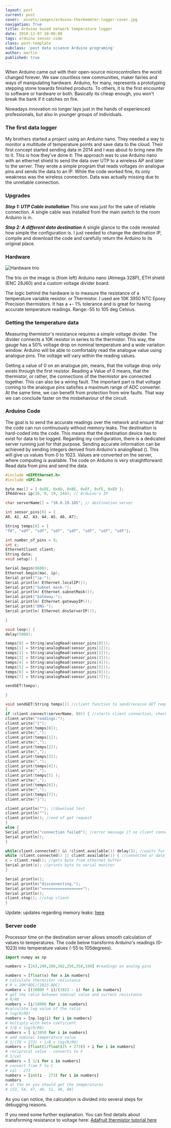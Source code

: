 ```yaml
---
layout: post
current: post
cover:  assets/images/arduino-thermometer-logger-cover.jpg
navigation: True
title: Arduino based network temperature logger
date: 2018-12-07 10:00:00
tags: arduino sensor code 
class: post-template
subclass: 'post data science Arduino programing'
author: martin
published: true
---
```


When Arduino came out with their open-source microcontrollers the world changed forever. We saw countless new communities, maker fairies and ways of manipulating hardware. Arduino, for many, represents a prototyping stepping stone towards finished products. To others, it is the first encounter to software or hardware or both. Basically its cheap enough, you won't break the bank if it catches on fire.

Nowadays innovation no longer lays just in the hands of experienced professionals, but also in younger groups of individuals.

### The first data logger

My brothers started a project using an Arduino nano. They needed a way to monitor a multitude of temperature points and save data to the cloud. Their first concept started sending data in 2014 and I was about to bring new life to it.
This is how they've done it:
The approach was to use Arduino nano with an ethernet shield to send the data over UTP to a wireless AP and later to the server. They wrote a simple program that reads voltages on analogue pins and sends the data to an IP.
While the code worked fine, its only weakness was the wireless connection. Data was actually missing due to the unreliable connection.

### Upgrades

***Step 1: UTP Cable installation***
This one was just for the sake of reliable connection. A single cable was installed from the main switch to the room Arduino is in.

***Step 2: A different data destination***
A single glance to the code revealed how simple the configuration is. I just needed to change the destination IP, compile and download the code and carefully return the Arduino to its original place.

### Hardware

![Hardware trio](assets/images/arduino-proj-temp.png)

The trio on the image is (from left) Arduino nano (Atmega 328P), ETH shield (ENC 28J60) and a custom voltage divider board.

The logic behind the hardware is to measure the resistance of a temperature variable resistor. or Thermistor. I used are 10K 3950 NTC Epoxy Precision thermistors. It has a +- 1% tolerance and is great for having accurate temperature readings. Range:-55 to 105 deg Celsius.

### Getting the temperature data

Measuring thermistor's resistance requires a simple voltage divider. The divider connects a 10K resistor in series to the thermistor. This way, the gauge has a 50% voltage drop on nominal temperature and a wide variation window. Arduino will be able to comfortably read the analogue value using analogue pins. The voltage will vary within the reading values.

Getting a value of 0 on an analogue pin, means, that the voltage drop only exists through the first resistor.
Reading a Value of 0 means, that the thermistor, or rather, the connections of the thermistor are connected together. This can also be a wiring fault. The important part is that voltage coming to the analogue pins satisfies a maximum range of ADC converter. At the same time, we can benefit from protection from wire faults. That way we can conclude faster on the misbehaviour of the circuit.

### Arduino Code

The goal is to send the accurate readings over the network and ensure that the code can run continuously without memory leaks. The destination is hard-coded into the code. This means that the destination device has to exist for data to be logged. Regarding my configuration, there is a dedicated server running just for that purpose.
Sending accurate information can be achieved by sending integers derived from Arduino's analogRead (). This will give us values from 0 to 1023. Values are converted on the server, where computing is available. The code on Arduino is very straightforward: Read data from pins and send the data.


```C
#include <UIPEthernet.h>
#include <SPI.h>

byte mac[] = { 0xDE, 0xAD, 0xBE, 0xEF, 0xFE, 0xED };
IPAddress ip(10, 0, 19, 244); // Arduino's IP

char serverName[] = "10.0.19.105"; // destination server

int sensor_pins[8] = {
A0, A1, A2, A3, A4, A5, A6, A7};

String temps[8] = {
"fd", "sdf", "sdf", "sdf", "sdf", "sdf", "sdf", "sdf"};

int number_of_pins = 8;
int c;
EthernetClient client;
String data;
void setup() {

Serial.begin(9600);
Ethernet.begin(mac, ip);
Serial.print("ip-");
Serial.println( Ethernet.localIP());
Serial.print("Subnet mask-");
Serial.println( Ethernet.subnetMask());
Serial.print("Gateway-");
Serial.println( Ethernet.gatewayIP());
Serial.print("DNS-");
Serial.println( Ethernet.dnsServerIP());

}

void loop() {
delay(5000);

temps[0] = String(analogRead(sensor_pins[0]));
temps[1] = String(analogRead(sensor_pins[1]));
temps[2] = String(analogRead(sensor_pins[2]));
temps[3] = String(analogRead(sensor_pins[3]));
temps[4] = String(analogRead(sensor_pins[4]));
temps[5] = String(analogRead(sensor_pins[5]));
temps[6] = String(analogRead(sensor_pins[6]));
temps[7] = String(analogRead(sensor_pins[7]));

sendGET(temps);

}

void sendGET(String temps[]) //client function to send/receive GET request data.
{
if (client.connect(serverName, 80)) { //starts client connection, checks for connection
client.write("readings:");
client.write("{");
client.print(temps[0]);
client.write(",");
client.print(temps[1]);
client.write(",");
client.print(temps[2]);
client.write(",");
client.print(temps[3]);
client.write(",");
client.print(temps[4]);
client.write(",");
client.print(temps[5] );
client.write(",");
client.print(temps[6]);
client.write(",");
client.print(temps[7]);
client.write("}");

client.println(""); //download text
client.println("");
client.println(); //end of get request
}
else {
Serial.println("connection failed"); //error message if no client connect
Serial.println();
}

while(client.connected() && !client.available()) delay(5); //waits for data
while (client.connected() || client.available()) { //connected or data available
c = client.read(); //gets byte from ethernet buffer
Serial.print(c); //prints byte to serial monitor
}

Serial.println();
Serial.println("disconnecting.");
Serial.println("==================");
Serial.println();
client.stop(); //stop client
}
```
Update: updates regarding memory leaks: [here](/arduino-data-logger-tweaks.html)

### Server code
Processor time on the destination server allows smooth calculation of values to temperatures.  The code below transforms Arduino's readings (0-1023) into temperature values (-55 to 105degrees).

```python
import numpy as np

numbers = [243,240,286,282,256,350,198] #readings on analog pins

numbers = [float(x) for x in numbers]
# calculate thermistor resistance
# R = 10K*ADC/(1023-ADC)
numbers = [(10000 * i)/(1023 - i) for i in numbers]
# get the ratio between nominal value and current resistance
# R/R0
numbers = [i/10000 for i in numbers]
#calculate log value of the ratio
# log(R/R0)
numbers = [np.log(i) for i in numbers]
# multiply with beta coeficient
# 1/B x log(R/R0)
numbers = [ i/3950 for i in numbers]
# add nominal temperature value
# 1/(T0 + 273) + 1/B x log(R/R0)
numbers = [float(1/float(25 + 273)) + i for i in numbers]
# reciprocal value - converts to F
# 1/val
numbers = [ 1/i for i in numbers]
# convert from F to C
# val - 273
numbers = [int(i - 273) for i in numbers]
numbers
# at the en you should get the temperatures
# [53, 54, 47, 48, 51, 40, 60]
```
As you can notice, the calculation
is divided into several steps for debugging reasons.

If you need some further explanation. You can find details about transforming resistance to voltage here:
[Adafruit thermistor tutorial here](https://learn.adafruit.com/thermistor/using-a-thermistor)

